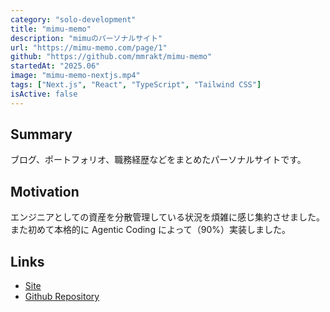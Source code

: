 ```yaml
---
category: "solo-development"
title: "mimu-memo"
description: "mimuのパーソナルサイト"
url: "https://mimu-memo.com/page/1"
github: "https://github.com/mmrakt/mimu-memo"
startedAt: "2025.06"
image: "mimu-memo-nextjs.mp4"
tags: ["Next.js", "React", "TypeScript", "Tailwind CSS"]
isActive: false
---
```


## Summary

ブログ、ポートフォリオ、職務経歴などをまとめたパーソナルサイトです。

## Motivation

エンジニアとしての資産を分散管理している状況を煩雑に感じ集約させました。
また初めて本格的に Agentic Coding によって（90%）実装しました。

## Links

- [Site](https://mimu-memo.com/)
- [Github Repository](https://github.com/mmrakt/mimu-memo)
